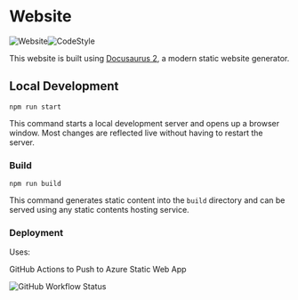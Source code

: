 # Website

![Website](https://img.shields.io/website?down_color=red&down_message=offline&logo=Microsoft%20Azure&up_color=green&up_message=online&url=https%3A%2F%2F.docs.anthonycastaneda.com)![CodeStyle](https://img.shields.io/static/v1?label=code%20style&message=prettier&color=ff69b4&logo=prettier&logoColor=ff69b4)

This website is built using [Docusaurus 2](https://docusaurus.io/), a modern static website generator.

## Local Development

```shell
npm run start
```

This command starts a local development server and opens up a browser window. Most changes are reflected live without having to restart the server.

### Build

```shell
npm run build
```

This command generates static content into the `build` directory and can be served using any static contents hosting service.

### Deployment

Uses:

GitHub Actions to Push to Azure Static Web App

![GitHub Workflow Status](https://img.shields.io/github/workflow/status/anthonycastaneda/web/azure-static-webapps?color=green&label=Deploy&logo=Microsoft%20Azure)

